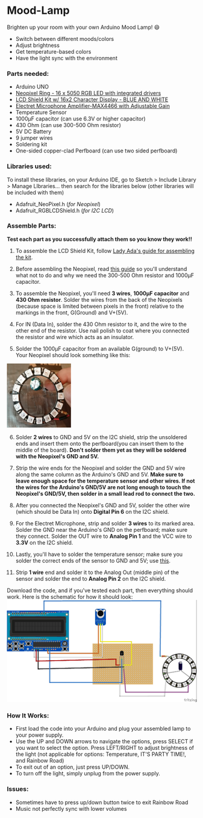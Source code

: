 # Mood-Lamp
Brighten up your room with your own Arduino Mood Lamp! :smile:
* Switch between different moods/colors 
* Adjust brightness 
* Get temperature-based colors 
* Have the light sync with the environment

### Parts needed:
* Arduino UNO
* [Neopixel Ring - 16 x 5050 RGB LED with integrated drivers](https://www.adafruit.com/product/1463)
* [LCD Shield Kit w/ 16x2 Character Display - BLUE AND WHITE](https://www.adafruit.com/product/772)
* [Electret Microphone Amplifier-MAX4466 with Adjustable Gain](https://www.adafruit.com/products/1063)
* Temperature Sensor
* 1000µF capacitor (can use 6.3V or higher capacitor)
* 430 Ohm (can use 300-500 Ohm resistor)
* 5V DC Battery
* 9 jumper wires
* Soldering kit
* One-sided copper-clad Perfboard (can use two sided perfboard) 

### Libraries used:
To install these libraries, on your Arduino IDE, go to Sketch > Include Library > Manage LIbraries... then search for the libraries below (other libraries will be included with them)
* Adafruit_NeoPixel.h (*for Neopixel*)
* Adafruit_RGBLCDShield.h (*for I2C LCD*)

### Assemble Parts:
__Test each part as you successfully attach them so you know they work!!__

1. To assemble the LCD Shield Kit, follow [Lady Ada's guide for assembling the kit](https://learn.adafruit.com/rgb-lcd-shield/assembly).

2. Before assembling the Neopixel, read [this guide](https://learn.adafruit.com/adafruit-neopixel-uberguide/basic-connections) so you'll understand what not to do and why we need the 300-500 Ohm resistor and 1000µF capacitor. 

3. To assemble the Neopixel, you'll need **3 wires**, **1000µF capacitor** and **430 Ohm resistor**. Solder the wires from the back of the Neopixels (because space is limited between pixels in the front) relative to the markings in the front, G(Ground) and V+(5V). 

4. For IN (Data In), solder the 430 Ohm resistor to it, and the wire to the other end of the resistor. Use nail polish to coat where you connected the resistor and wire which acts as an insulator. 

5. Solder the 1000µF capacitor from an available G(ground) to V+(5V). Your Neopixel should look something like this: 
<img src="https://github.com/jurddle/Mood-Lamp/blob/master/images/neopixel.jpg" alt="neopixel" width="170" height="170">

6. Solder **2 wires** to GND and 5V on the I2C shield, strip the unsoldered ends and insert them onto the perfboard(you can insert them to the middle of the board). __Don't solder them yet as they will be soldered with the Neopixel's GND and 5V.__ 

7. Strip the wire ends for the Neopixel and solder the GND and 5V wire along the same column as the Arduino's GND and 5V. __Make sure to leave enough space for the temperature sensor and other wires. If not the wires for the Arduino's GND/5V are not long enough to touch the Neopixel's GND/5V, then solder in a small lead rod to connect the two.__

8. After you connected the Neopixel's GND and 5V, solder the other wire (which should be Data In) onto **Digital Pin 6** on the I2C shield. 

9. For the Electret Microphone, strip and solder **3 wires** to its marked area. Solder the GND near the Arduino's GND on the perfboard; make sure they connect. Solder the OUT wire to **Analog Pin 1** and the VCC wire to **3.3V** on the I2C shield.

10. Lastly, you'll have to solder the temperature sensor; make sure you solder the correct ends of the sensor to GND and 5V; use [this](https://learn.adafruit.com/tmp36-temperature-sensor).

11. Strip **1 wire** end and solder it to the Analog Out (middle pin) of the sensor and solder the end to **Analog Pin 2** on the I2C shield.

Download the code, and if you've tested each part, then everything should work. Here is the schematic for how it should look: ![breadboard](https://github.com/jurddle/Mood-Lamp/blob/master/images/breadboard.jpg)

### How It Works:
* First load the code into your Arduino and plug your assembled lamp to your power supply.
* Use the UP and DOWN arrows to navigate the options, press SELECT if you want to select the option. Press LEFT/RIGHT to adjust brightness of the light (not applicable for options: Temperature, IT'S PARTY TIME!, and Rainbow Road)
* To exit out of an option, just press UP/DOWN.
* To turn off the light, simply unplug from the power supply.

### Issues:
* Sometimes have to press up/down button twice to exit Rainbow Road
* Music not perfectly sync with lower volumes
